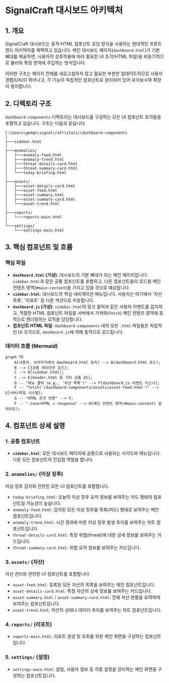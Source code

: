 # SignalCraft 대시보드 아키텍처

## 1. 개요

SignalCraft 대시보드는 동적 HTML 컴포넌트 로딩 방식을 사용하는 현대적인 프론트엔드 아키텍처를 채택하고 있습니다. 메인 대시보드 페이지(`dashboard.html`)가 기본 뼈대를 제공하면, 사용자의 상호작용에 따라 필요한 UI 조각(HTML 파일)을 비동기적으로 불러와 특정 영역에 주입하는 방식입니다.

이러한 구조는 페이지 전체를 새로고침하지 않고 필요한 부분만 업데이트하므로 사용자 경험(UX)이 뛰어나고, 각 기능이 독립적인 컴포넌트로 분리되어 있어 유지보수와 확장이 용이합니다.

## 2. 디렉토리 구조

`dashboard-components` 디렉토리는 대시보드를 구성하는 모든 UI 컴포넌트 조각들을 포함하고 있습니다. 구조는 다음과 같습니다.

```
C:\Users\gmdqn\signalcraft\static\dashboard-components
│
├───sidebar.html
│
├───anomalies/
│   ├───anomaly-feed.html
│   ├───anomaly-trend.html
│   ├───threat-details-card.html
│   ├───threat-summary-card.html
│   └───today-briefing.html
│
├───assets/
│   ├───asset-details-card.html
│   ├───asset-feed.html
│   ├───asset-summary.html
│   ├───asset-summary-card.html
│   └───asset-trend.html
│
├───reports/
│   └───reports-main.html
│
└───settings/
    └───settings-main.html
```

## 3. 핵심 컴포넌트 및 흐름

### 핵심 파일
- **`dashboard.html` (가상)**: 대시보드의 기본 뼈대가 되는 메인 페이지입니다. `sidebar.html`과 같은 공통 컴포넌트를 포함하고, 다른 컴포넌트들이 로드될 메인 컨텐츠 영역(`#main-content`)을 가지고 있을 것으로 예상됩니다.
- **`sidebar.html`**: 대시보드의 핵심 내비게이션 메뉴입니다. 사용자는 여기에서 '자산 목록', '리포트' 등 다른 섹션으로 이동합니다.
- **`dashboard.js` (가상)**: `sidebar.html`의 링크 클릭과 같은 사용자 이벤트를 감지하고, 적절한 HTML 컴포넌트 파일을 서버에서 가져와(`fetch`) 메인 컨텐츠 영역에 동적으로 렌더링하는 로직을 담당합니다.
- **컴포넌트 HTML 파일**: `dashboard-components` 내의 모든 `.html` 파일들은 독립적인 UI 조각으로, `dashboard.js`에 의해 동적으로 로드됩니다.

### 데이터 흐름 (Mermaid)

```mermaid
graph TD
    A[사용자, 브라우저에서 dashboard.html 접속] --> B(dashboard.html 로드);
    B --> C{공통 레이아웃 로드};
    C --> D[sidebar.html];
    C --> E[header.html 등 기타 공통 UI];
    D -- "메뉴 클릭 (e.g., '자산 목록')" --> F[dashboard.js 이벤트 리스너];
    F -- "fetch('/dashboard-components/assets/asset-feed.html')" --> G[서버/파일 시스템];
    G -- "HTML 조각 반환" --> F;
    F -- ".innerHTML = response" --> H(메인 컨텐츠 영역(#main-content) 업데이트);
```

## 4. 컴포넌트 상세 설명

### 1. 공통 컴포넌트
- **`sidebar.html`**: 모든 대시보드 페이지에 공통으로 사용되는 사이드바 메뉴입니다. 다른 모든 컴포넌트의 진입점 역할을 합니다.

### 2. `anomalies/` (이상 징후)
이상 징후 감지와 관련된 모든 UI 컴포넌트를 포함합니다.
- `today-briefing.html`: 오늘의 이상 징후 요약 정보를 보여주는 카드 형태의 컴포넌트일 가능성이 높습니다.
- `anomaly-feed.html`: 감지된 모든 이상 징후를 목록(피드) 형태로 보여주는 메인 컴포넌트입니다.
- `anomaly-trend.html`: 시간 경과에 따른 이상 징후 발생 추이를 보여주는 차트 컴포넌트입니다.
- `threat-details-card.html`: 특정 위협(threat)에 대한 상세 정보를 보여주는 카드입니다.
- `threat-summary-card.html`: 위협 요약 정보를 보여주는 카드입니다.

### 3. `assets/` (자산)
자산 관리와 관련된 UI 컴포넌트를 포함합니다.
- `asset-feed.html`: 등록된 모든 자산의 목록을 보여주는 메인 컴포넌트입니다.
- `asset-details-card.html`: 특정 자산의 상세 정보를 보여주는 카드입니다.
- `asset-summary.html` / `asset-summary-card.html`: 전체 자산 현황을 요약하여 보여주는 컴포넌트입니다.
- `asset-trend.html`: 자산의 상태나 데이터 추이를 보여주는 차트 컴포넌트입니다.

### 4. `reports/` (리포트)
- `reports-main.html`: 리포트 생성 및 조회를 위한 메인 화면을 구성하는 컴포넌트입니다.

### 5. `settings/` (설정)
- `settings-main.html`: 알림, 사용자 정보 등 각종 설정을 관리하는 메인 화면을 구성하는 컴포넌트입니다.
